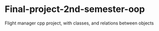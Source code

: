 # Final-project-2nd-semester-oop
Flight manager cpp project, with classes, and relations between objects
